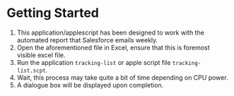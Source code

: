 # Getting Started

1. This application/applescript has been designed to work with the automated report that Salesforce emails weekly.
2. Open the aforementioned file in Excel, ensure that this is foremost visible excel file.
3. Run the application `tracking-list` or apple script file `tracking-list.scpt`.
4. Wait, this process may take quite a bit of time depending on CPU power.
5. A dialogue box will be displayed upon completion.
